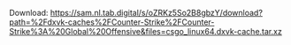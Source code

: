 Download: https://sam.nl.tab.digital/s/oZRKz5So2B8gbzY/download?path=%2Fdxvk-caches%2FCounter-Strike%2FCounter-Strike%3A%20Global%20Offensive&files=csgo_linux64.dxvk-cache.tar.xz
